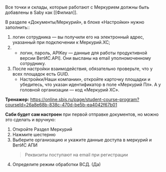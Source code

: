 

Все точки и склады, которые работают с Меркурием должны быть добавлены в Saby как [[Филиал]].

В разделе «Документы/Меркурий», в блоке «Настройки» нужно заполнить::
1. логин сотрудника — вы получили его на электронный адрес, указанный при подключении к Меркурий.ХС;
2. - логин, пароль, APIKey — данные для работы продуктивной версии ВетИС.API]. Они высланы на email уполномоченному сотруднику.
3. После настройки взаимодействия, обязательно проверьте, что у всех площадок есть GUID.
	-  Настройки/Наши компании», откройте карточку площадки и убедитесь, что указан идентификатор в поле «Меркурий Пл». А у головной организации — код «Меркурий ХС».


**Тренажер:** https://online.sbis.ru/page/student-course-program?courseId=26a8e68b-838c-470d-be5b-ea4042f67b01

**Саби будет сам настроен** при первой отправке документов, но можно это сделать и вручную:
1. Откройте Раздел Меркурий
2. Нажмите шестерню
3. Выберите организацию и укажите данные доступа в меркурий и ВетИС АПИ
	> Реквизиты поступают на email при регистрации
4. Определите режим обработки ВСД. (Да)
